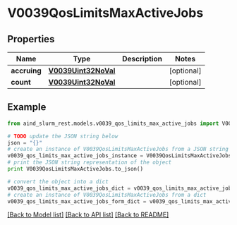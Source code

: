 # V0039QosLimitsMaxActiveJobs


## Properties

Name | Type | Description | Notes
------------ | ------------- | ------------- | -------------
**accruing** | [**V0039Uint32NoVal**](V0039Uint32NoVal.md) |  | [optional] 
**count** | [**V0039Uint32NoVal**](V0039Uint32NoVal.md) |  | [optional] 

## Example

```python
from aind_slurm_rest.models.v0039_qos_limits_max_active_jobs import V0039QosLimitsMaxActiveJobs

# TODO update the JSON string below
json = "{}"
# create an instance of V0039QosLimitsMaxActiveJobs from a JSON string
v0039_qos_limits_max_active_jobs_instance = V0039QosLimitsMaxActiveJobs.from_json(json)
# print the JSON string representation of the object
print V0039QosLimitsMaxActiveJobs.to_json()

# convert the object into a dict
v0039_qos_limits_max_active_jobs_dict = v0039_qos_limits_max_active_jobs_instance.to_dict()
# create an instance of V0039QosLimitsMaxActiveJobs from a dict
v0039_qos_limits_max_active_jobs_form_dict = v0039_qos_limits_max_active_jobs.from_dict(v0039_qos_limits_max_active_jobs_dict)
```
[[Back to Model list]](../README.md#documentation-for-models) [[Back to API list]](../README.md#documentation-for-api-endpoints) [[Back to README]](../README.md)


